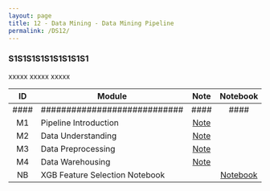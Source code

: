```yaml
---
layout: page
title: 12 - Data Mining - Data Mining Pipeline
permalink: /DS12/
---
```


<h3>S1S1S1S1S1S1S1S1S1</h3>

xxxxx xxxxx xxxxx

| ID  | Module                     | Note                                                      | Notebook                                                                                              |
|:---:|----------------------------|:----------------------------------------------------------:|:------------------------------------------------------------------------------------------------------:|
| #### | ############################| ####                                                      | ####                                                                                                   |
| M1  | Pipeline Introduction      | [Note](/02-MSDS-Courses/MSDS10/M1/)                       |                                                                                                        |
| M2  | Data Understanding         | [Note](/02-MSDS-Courses/MSDS10/M2/)                       |                                                                                                        |
| M3  | Data Preprocessing         | [Note](/02-MSDS-Courses/MSDS10/M3/)                       |                                                                                                        |
| M4  | Data Warehousing           | [Note](/02-MSDS-Courses/MSDS10/M4/)                       |                                                                                                        |
| NB  | XGB Feature Selection Notebook  |                                                          | <a href="https://github.com/milanfx/02-MSDS-Courses/blob/main/10-DataMining-DataMiningPipeline/xgb-feature-selection.ipynb" target="_blank">Notebook</a> |

